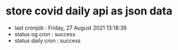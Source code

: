 # store covid daily api as json data

- last cronjob : Friday, 27 August 2021 13:18:39
- status og cron : success
- status daily cron : success
      
      